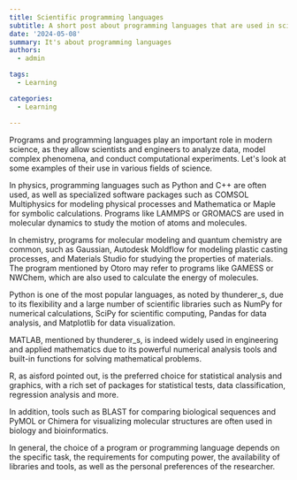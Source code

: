```yaml
---
title: Scientific programming languages
subtitle: A short post about programming languages that are used in science.
date: '2024-05-08'
summary: It's about programming languages
authors:
  - admin

tags:
  - Learning

categories:
  - Learning

---
```


Programs and programming languages play an important role in modern science, as they allow scientists and engineers to analyze data, model complex phenomena, and conduct computational experiments. Let's look at some examples of their use in various fields of science.

In physics, programming languages such as Python and C++ are often used, as well as specialized software packages such as COMSOL Multiphysics for modeling physical processes and Mathematica or Maple for symbolic calculations. Programs like LAMMPS or GROMACS are used in molecular dynamics to study the motion of atoms and molecules.

In chemistry, programs for molecular modeling and quantum chemistry are common, such as Gaussian, Autodesk Moldflow for modeling plastic casting processes, and Materials Studio for studying the properties of materials. The program mentioned by Otoro may refer to programs like GAMESS or NWChem, which are also used to calculate the energy of molecules.

Python is one of the most popular languages, as noted by thunderer_s, due to its flexibility and a large number of scientific libraries such as NumPy for numerical calculations, SciPy for scientific computing, Pandas for data analysis, and Matplotlib for data visualization.

MATLAB, mentioned by thunderer_s, is indeed widely used in engineering and applied mathematics due to its powerful numerical analysis tools and built-in functions for solving mathematical problems.

R, as aisford pointed out, is the preferred choice for statistical analysis and graphics, with a rich set of packages for statistical tests, data classification, regression analysis and more.

In addition, tools such as BLAST for comparing biological sequences and PyMOL or Chimera for visualizing molecular structures are often used in biology and bioinformatics.

In general, the choice of a program or programming language depends on the specific task, the requirements for computing power, the availability of libraries and tools, as well as the personal preferences of the researcher.
